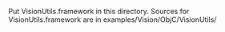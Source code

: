 Put VisionUtils.framework in this directory. Sources for VisionUtils.framework are in examples/Vision/ObjC/VisionUtils/